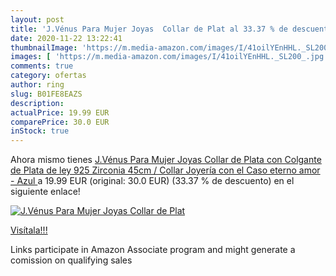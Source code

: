 ```yaml
---
layout: post
title: 'J.Vénus Para Mujer Joyas  Collar de Plat al 33.37 % de descuento'
date: 2020-11-22 13:22:41
thumbnailImage: 'https://m.media-amazon.com/images/I/41oilYEnHHL._SL200_.jpg'
images: [ 'https://m.media-amazon.com/images/I/41oilYEnHHL._SL200_.jpg' ]
comments: true
category: ofertas
author: ring
slug: B01FE8EAZS
description:
actualPrice: 19.99 EUR
comparePrice: 30.0 EUR
inStock: true
---
```


Ahora mismo tienes [J.Vénus Para Mujer Joyas  Collar de Plata con Colgante de Plata de ley 925 Zirconia 45cm / Collar  Joyería con el Caso  eterno amor - Azul ](https://www.amazon.es/dp/B01FE8EAZS/?tag=tolees-21) a 19.99 EUR (original: 30.0 EUR) (33.37 %  de descuento) en el siguiente enlace!

[![J.Vénus Para Mujer Joyas  Collar de Plat](https://m.media-amazon.com/images/I/41oilYEnHHL._SL200_.jpg)](https://www.amazon.es/dp/B01FE8EAZS/?tag=tolees-21)

[Visítala!!!](https://www.amazon.es/dp/B01FE8EAZS/?tag=tolees-21)

Links participate in Amazon Associate program and might generate a comission on qualifying sales
